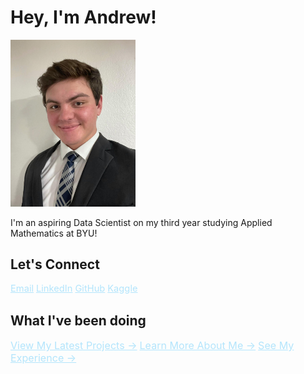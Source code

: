 # Hey, I'm Andrew!

<img src="/images/formal.jpeg" alt="Your Headshot" width="200" />

I'm an aspiring Data Scientist on my third year studying Applied Mathematics at BYU!

## Let's Connect

<a href="mailto:andrewjdarley@gmail.com" style="color: #b3e5fc; font-size: 1.05em;">Email</a>
<a href="https://www.linkedin.com/in/ajdarley/" style="color: #b3e5fc; font-size: 1.05em;">LinkedIn</a>
<a href="https://github.com/andrewjdarley" style="color: #b3e5fc; font-size: 1.05em;">GitHub</a>
<a href="https://www.kaggle.com/andrewjdarley" style="color: #b3e5fc; font-size: 1.05em;">Kaggle</a>

## What I've been doing

<a href="/#portfolio" style="color: #b3e5fc; font-size: 1.15em;">View My Latest Projects →</a>
<a href="/#about" style="color: #b3e5fc; font-size: 1.15em;">Learn More About Me →</a>
<a href="/#resume" style="color: #b3e5fc; font-size: 1.15em;">See My Experience →</a>

